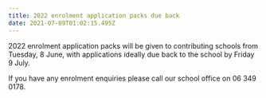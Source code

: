 ```yaml
---
title: 2022 enrolment application packs due back
date: 2021-07-09T01:02:15.495Z
---
```

2022 enrolment application packs will be given to contributing schools from Tuesday, 8 June, with applications ideally due back to the school by Friday 9 July. 

If you have any enrolment enquiries please call our school office on 06 349 0178.